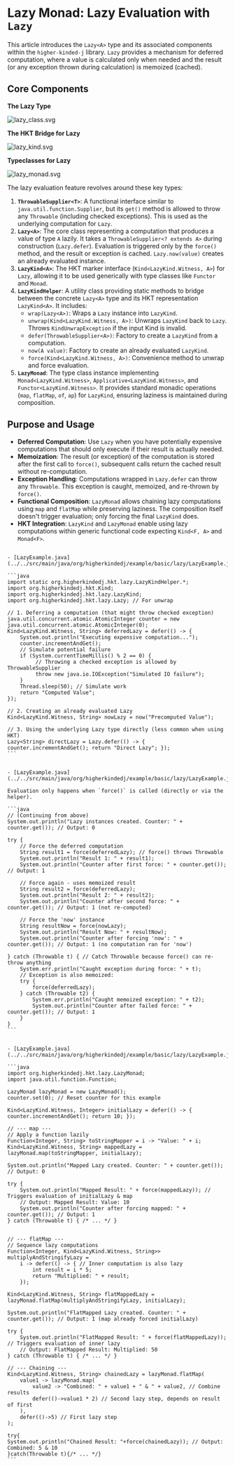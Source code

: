 # Lazy Monad: Lazy Evaluation with `Lazy`

This article introduces the `Lazy<A>` type and its associated components within the `higher-kinded-j` library. `Lazy` provides a mechanism for deferred computation, where a value is calculated only when needed and the result (or any exception thrown during calculation) is memoized (cached).
## Core Components

**The Lazy Type**

![lazy_class.svg](./images/puml/lazy_class.svg)

**The HKT Bridge for Lazy**

![lazy_kind.svg](./images/puml/lazy_kind.svg)

**Typeclasses for Lazy**

![lazy_monad.svg](./images/puml/lazy_monad.svg)

The lazy evaluation feature revolves around these key types:

1. **`ThrowableSupplier<T>`**: A functional interface similar to `java.util.function.Supplier`, but its `get()` method is allowed to throw any `Throwable` (including checked exceptions). This is used as the underlying computation for `Lazy`.
2. **`Lazy<A>`**: The core class representing a computation that produces a value of type `A` lazily. It takes a `ThrowableSupplier<? extends A>` during construction (`Lazy.defer`). Evaluation is triggered only by the `force()` method, and the result or exception is cached. `Lazy.now(value)` creates an already evaluated instance.
3. **`LazyKind<A>`**: The HKT marker interface (`Kind<LazyKind.Witness, A>`) for `Lazy`, allowing it to be used generically with type classes like `Functor` and `Monad`.
4. **`LazyKindHelper`**: A utility class providing static methods to bridge between the concrete `Lazy<A>` type and its HKT representation `LazyKind<A>`. It includes:
   * `wrap(Lazy<A>)`: Wraps a `Lazy` instance into `LazyKind`.
   * `unwrap(Kind<LazyKind.Witness, A>)`: Unwraps `LazyKind` back to `Lazy`. Throws `KindUnwrapException` if the input Kind is invalid.
   * `defer(ThrowableSupplier<A>)`: Factory to create a `LazyKind` from a computation.
   * `now(A value)`: Factory to create an already evaluated `LazyKind`.
   * `force(Kind<LazyKind.Witness, A>)`: Convenience method to unwrap and force evaluation.
5. **`LazyMonad`**: The type class instance implementing `Monad<LazyKind.Witness>`, `Applicative<LazyKind.Witness>`, and `Functor<LazyKind.Witness>`. It provides standard monadic operations (`map`, `flatMap`, `of`, `ap`) for `LazyKind`, ensuring laziness is maintained during composition.

## Purpose and Usage

* **Deferred Computation**: Use `Lazy` when you have potentially expensive computations that should only execute if their result is actually needed.
* **Memoization**: The result (or exception) of the computation is stored after the first call to `force()`, subsequent calls return the cached result without re-computation.
* **Exception Handling**: Computations wrapped in `Lazy.defer` can throw any `Throwable`. This exception is caught, memoized, and re-thrown by `force()`.
* **Functional Composition**: `LazyMonad` allows chaining lazy computations using `map` and `flatMap` while preserving laziness. The composition itself doesn't trigger evaluation; only forcing the final `LazyKind` does.
* **HKT Integration**: `LazyKind` and `LazyMonad` enable using lazy computations within generic functional code expecting `Kind<F, A>` and `Monad<F>`.

~~~admonish example title="Example: Creating Lazy Instances"

- [LazyExample.java](../../src/main/java/org/higherkindedj/example/basic/lazy/LazyExample.java)

```java
import static org.higherkindedj.hkt.lazy.LazyKindHelper.*;
import org.higherkindedj.hkt.Kind;
import org.higherkindedj.hkt.lazy.LazyKind;
import org.higherkindedj.hkt.lazy.Lazy; // For unwrap

// 1. Deferring a computation (that might throw checked exception)
java.util.concurrent.atomic.AtomicInteger counter = new java.util.concurrent.atomic.AtomicInteger(0);
Kind<LazyKind.Witness, String> deferredLazy = defer(() -> {
    System.out.println("Executing expensive computation...");
    counter.incrementAndGet();
    // Simulate potential failure
    if (System.currentTimeMillis() % 2 == 0) {
         // Throwing a checked exception is allowed by ThrowableSupplier
         throw new java.io.IOException("Simulated IO failure");
    }
    Thread.sleep(50); // Simulate work
    return "Computed Value";
});

// 2. Creating an already evaluated Lazy
Kind<LazyKind.Witness, String> nowLazy = now("Precomputed Value");

// 3. Using the underlying Lazy type directly (less common when using HKT)
Lazy<String> directLazy = Lazy.defer(() -> { counter.incrementAndGet(); return "Direct Lazy"; });
```
~~~

~~~admonish example title="Example: Forcing Evaluation"

- [LazyExample.java](../../src/main/java/org/higherkindedj/example/basic/lazy/LazyExample.java)

Evaluation only happens when `force()` is called (directly or via the helper).

```java
// (Continuing from above)
System.out.println("Lazy instances created. Counter: " + counter.get()); // Output: 0

try {
    // Force the deferred computation
    String result1 = force(deferredLazy); // force() throws Throwable
    System.out.println("Result 1: " + result1);
    System.out.println("Counter after first force: " + counter.get()); // Output: 1

    // Force again - uses memoized result
    String result2 = force(deferredLazy);
    System.out.println("Result 2: " + result2);
    System.out.println("Counter after second force: " + counter.get()); // Output: 1 (not re-computed)

    // Force the 'now' instance
    String resultNow = force(nowLazy);
    System.out.println("Result Now: " + resultNow);
    System.out.println("Counter after forcing 'now': " + counter.get()); // Output: 1 (no computation ran for 'now')

} catch (Throwable t) { // Catch Throwable because force() can re-throw anything
    System.err.println("Caught exception during force: " + t);
    // Exception is also memoized:
    try {
        force(deferredLazy);
    } catch (Throwable t2) {
        System.err.println("Caught memoized exception: " + t2);
        System.out.println("Counter after failed force: " + counter.get()); // Output: 1
    }
}
```
~~~

~~~admonish example title="Example: Using _LazyMonad_ (_map_ and _flatMap_)"

- [LazyExample.java](../../src/main/java/org/higherkindedj/example/basic/lazy/LazyExample.java)

```java
import org.higherkindedj.hkt.lazy.LazyMonad;
import java.util.function.Function;

LazyMonad lazyMonad = new LazyMonad();
counter.set(0); // Reset counter for this example

Kind<LazyKind.Witness, Integer> initialLazy = defer(() -> { counter.incrementAndGet(); return 10; });

// --- map ---
// Apply a function lazily
Function<Integer, String> toStringMapper = i -> "Value: " + i;
Kind<LazyKind.Witness, String> mappedLazy = lazyMonad.map(toStringMapper, initialLazy);

System.out.println("Mapped Lazy created. Counter: " + counter.get()); // Output: 0

try {
    System.out.println("Mapped Result: " + force(mappedLazy)); // Triggers evaluation of initialLazy & map
    // Output: Mapped Result: Value: 10
    System.out.println("Counter after forcing mapped: " + counter.get()); // Output: 1
} catch (Throwable t) { /* ... */ }


// --- flatMap ---
// Sequence lazy computations
Function<Integer, Kind<LazyKind.Witness, String>> multiplyAndStringifyLazy =
    i -> defer(() -> { // Inner computation is also lazy
        int result = i * 5;
        return "Multiplied: " + result;
    });

Kind<LazyKind.Witness, String> flatMappedLazy = lazyMonad.flatMap(multiplyAndStringifyLazy, initialLazy);

System.out.println("FlatMapped Lazy created. Counter: " + counter.get()); // Output: 1 (map already forced initialLazy)

try {
    System.out.println("FlatMapped Result: " + force(flatMappedLazy)); // Triggers evaluation of inner lazy
    // Output: FlatMapped Result: Multiplied: 50
} catch (Throwable t) { /* ... */ }

// --- Chaining ---
Kind<LazyKind.Witness, String> chainedLazy = lazyMonad.flatMap(
    value1 -> lazyMonad.map(
        value2 -> "Combined: " + value1 + " & " + value2, // Combine results
        defer(()->value1 * 2) // Second lazy step, depends on result of first
    ),
    defer(()->5) // First lazy step
);

try{
System.out.println("Chained Result: "+force(chainedLazy)); // Output: Combined: 5 & 10
}catch(Throwable t){/* ... */}
```
~~~